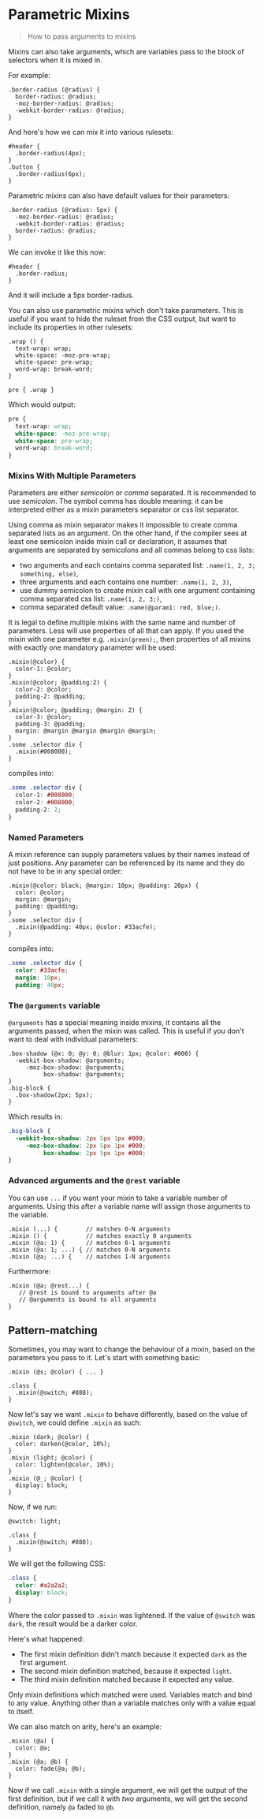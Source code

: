 <a id="parametric-mixins" class="section_anchor"></a>

# Parametric Mixins
> How to pass arguments to mixins

Mixins can also take arguments, which are variables pass to the block of selectors when it is mixed in.

For example:

```less
.border-radius (@radius) {
  border-radius: @radius;
  -moz-border-radius: @radius;
  -webkit-border-radius: @radius;
}
```

And here's how we can mix it into various rulesets:

```less
#header {
  .border-radius(4px);
}
.button {
  .border-radius(6px);
}
```

Parametric mixins can also have default values for their parameters:

```less
.border-radius (@radius: 5px) {
  -moz-border-radius: @radius;
  -webkit-border-radius: @radius;
  border-radius: @radius;
}
```

We can invoke it like this now:

```less
#header {
  .border-radius;
}
```

And it will include a 5px border-radius.

You can also use parametric mixins which don't take parameters. This is useful if you want to hide the ruleset from the CSS output,
but want to include its properties in other rulesets:

```less
.wrap () {
  text-wrap: wrap;
  white-space: -moz-pre-wrap;
  white-space: pre-wrap;
  word-wrap: break-word;
}

pre { .wrap }
```

Which would output:

```css
pre {
  text-wrap: wrap;
  white-space: -moz-pre-wrap;
  white-space: pre-wrap;
  word-wrap: break-word;
}
```

### Mixins With Multiple Parameters
Parameters are either *semicolon* or *comma* separated. It is recommended to use *semicolon*. The symbol comma has double meaning: it can be interpreted either as a mixin parameters separator or css list separator.

Using comma as mixin separator makes it impossible to create comma separated lists as an argument. On the other hand, if the compiler sees at least one semicolon inside mixin call or declaration, it assumes that arguments are separated by semicolons and all commas belong to css lists:

* two arguments and each contains comma separated list: `.name(1, 2, 3; something, else)`,
* three arguments and each contains one number: `.name(1, 2, 3)`,
* use dummy semicolon to create mixin call with one argument containing comma separated css list: `.name(1, 2, 3;)`,
* comma separated default value: `.name(@param1: red, blue;)`.

It is legal to define multiple mixins with the same name and number of parameters. Less will use properties of all that can apply. If you used the mixin with one parameter e.g. `.mixin(green);`, then properties of all mixins with exactly one mandatory parameter will be used:

```less
.mixin(@color) {
  color-1: @color;
}
.mixin(@color; @padding:2) {
  color-2: @color;
  padding-2: @padding;
}
.mixin(@color; @padding; @margin: 2) {
  color-3: @color;
  padding-3: @padding;
  margin: @margin @margin @margin @margin;
}
.some .selector div {
  .mixin(#008000);
}
```

compiles into:

```css
.some .selector div {
  color-1: #008000;
  color-2: #008000;
  padding-2: 2;
}
```

### Named Parameters

A mixin reference can supply parameters values by their names instead of just positions. Any parameter can be referenced by its name and they do not have to be in any special order:

```less
.mixin(@color: black; @margin: 10px; @padding: 20px) {
  color: @color;
  margin: @margin;
  padding: @padding;
}
.some .selector div {
  .mixin(@padding: 40px; @color: #33acfe);
}
```
compiles into:
```css
.some .selector div {
  color: #33acfe;
  margin: 10px;
  padding: 40px;
```

### The `@arguments` variable

`@arguments` has a special meaning inside mixins, it contains all the arguments passed, when the mixin was called. This is useful
if you don't want to deal with individual parameters:

```less
.box-shadow (@x: 0; @y: 0; @blur: 1px; @color: #000) {
  -webkit-box-shadow: @arguments;
     -moz-box-shadow: @arguments;
          box-shadow: @arguments;
}
.big-block {
  .box-shadow(2px; 5px);
}
```

Which results in:

```css
.big-block {
  -webkit-box-shadow: 2px 5px 1px #000;
     -moz-box-shadow: 2px 5px 1px #000;
          box-shadow: 2px 5px 1px #000;
}
```

### Advanced arguments and the `@rest` variable

You can use `...` if you want your mixin to take a variable number of arguments. Using this after a variable name will assign those arguments to the variable.

```less
.mixin (...) {        // matches 0-N arguments
.mixin () {           // matches exactly 0 arguments
.mixin (@a: 1) {      // matches 0-1 arguments
.mixin (@a: 1; ...) { // matches 0-N arguments
.mixin (@a; ...) {    // matches 1-N arguments
```

Furthermore:

```less
.mixin (@a; @rest...) {
   // @rest is bound to arguments after @a
   // @arguments is bound to all arguments
}
```

## Pattern-matching

Sometimes, you may want to change the behaviour of a mixin,
based on the parameters you pass to it. Let's start with something
basic:

```less
.mixin (@s; @color) { ... }

.class {
  .mixin(@switch; #888);
}
```

Now let's say we want `.mixin` to behave differently, based on the value of `@switch`,
we could define `.mixin` as such:

```less
.mixin (dark; @color) {
  color: darken(@color, 10%);
}
.mixin (light; @color) {
  color: lighten(@color, 10%);
}
.mixin (@_; @color) {
  display: block;
}
```

Now, if we run:

```less
@switch: light;

.class {
  .mixin(@switch; #888);
}
```

We will get the following CSS:

```css
.class {
  color: #a2a2a2;
  display: block;
}
```

Where the color passed to `.mixin` was lightened. If the value of `@switch` was `dark`,
the result would be a darker color.

Here's what happened:

* The first mixin definition didn't match because it expected `dark` as the first argument.
* The second mixin definition matched, because it expected `light`.
* The third mixin definition matched because it expected any value.

Only mixin definitions which matched were used. Variables match and bind to any value.
Anything other than a variable matches only with a value equal to itself.

We can also match on arity, here's an example:

```less
.mixin (@a) {
  color: @a;
}
.mixin (@a; @b) {
  color: fade(@a; @b);
}
```

Now if we call `.mixin` with a single argument, we will get the output of the first definition,
but if we call it with *two* arguments, we will get the second definition, namely `@a` faded to `@b`.